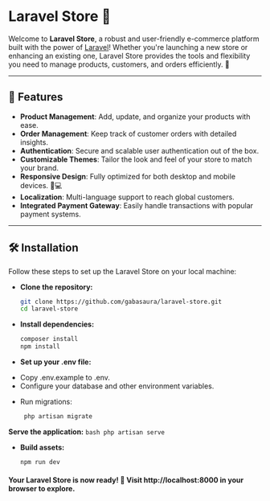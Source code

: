 # Laravel Store 🛒

Welcome to **Laravel Store**, a robust and user-friendly e-commerce platform built with the power of [Laravel](https://laravel.com/)! Whether you're launching a new store or enhancing an existing one, Laravel Store provides the tools and flexibility you need to manage products, customers, and orders efficiently. 🚀

---

## 🌟 Features

- **Product Management**: Add, update, and organize your products with ease.
- **Order Management**: Keep track of customer orders with detailed insights.
- **Authentication**: Secure and scalable user authentication out of the box.
- **Customizable Themes**: Tailor the look and feel of your store to match your brand.
- **Responsive Design**: Fully optimized for both desktop and mobile devices. 📱💻
- **Localization**: Multi-language support to reach global customers.
- **Integrated Payment Gateway**: Easily handle transactions with popular payment systems.

---

## 🛠️ Installation

Follow these steps to set up the Laravel Store on your local machine:

- **Clone the repository:**
   ```bash
   git clone https://github.com/gabasaura/laravel-store.git
   cd laravel-store
   ```
- **Install dependencies:**
   ```bash
   composer install
   npm install
   ```
- **Set up your .env file:**
* Copy .env.example to .env.
* Configure your database and other environment variables.

- Run migrations:
   ```bash
    php artisan migrate
    ```
**Serve the application:**
    ```bash
    php artisan serve
    ```

- **Build assets:**
    ```bash
    npm run dev
    ```

#### Your Laravel Store is now ready! 🎉 Visit http://localhost:8000 in your browser to explore.

